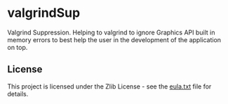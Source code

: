 # valgrindSup
Valgrind Suppression.  Helping to valgrind to ignore Graphics API built in memory errors to best
help the user in the development of the application on top.

## License
This project is licensed under the Zlib License - see the [eula.txt](eula.txt) file for details.
